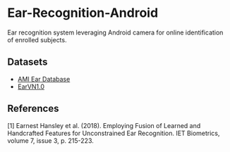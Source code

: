 # Ear-Recognition-Android
Ear recognition system leveraging Android camera for online identification of enrolled subjects.

## Datasets
- [AMI Ear Database](https://ctim.ulpgc.es/research_works/ami_ear_database/)
- [EarVN1.0](https://data.mendeley.com/datasets/yws3v3mwx3/4)

## References
[1] Earnest Hansley et al. (2018). Employing Fusion of Learned and Handcrafted Features for Unconstrained Ear Recognition. IET Biometrics, volume 7, issue 3, p. 215-223.
